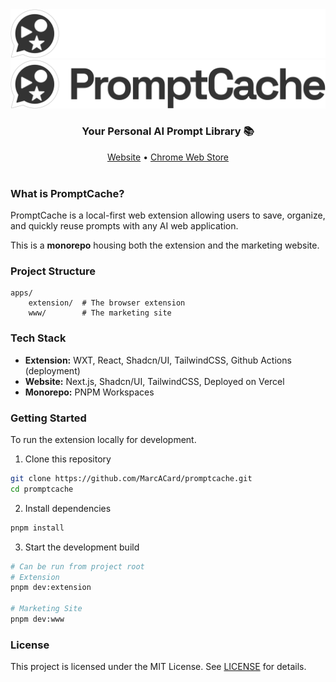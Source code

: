 <div align="center">
    <img src="./docs/Wordmark-Dark.svg#gh-dark-mode-only" width="600" alt="PromptCache Wordmark">
    <img src="./docs/Wordmark-Light.svg#gh-light-mode-only" width="600" alt="PromptCache Wordmark">
</div>
<div align="center">
  <h3>Your Personal AI Prompt Library 📚</h3>
  <a href="https://www.promptcache.ai?ref=github.com">Website</a> •
  <a href="https://chromewebstore.google.com/detail/promptcache-your-personal/noncjdenienejpdlakheodnglfdcifoe">Chrome Web Store</a>
</div>
<br/>

### What is PromptCache?

PromptCache is a local-first web extension allowing users to save, organize, and quickly reuse prompts with any AI web application.

This is a **monorepo** housing both the extension and the marketing website.

### Project Structure

```
apps/
    extension/  # The browser extension
    www/        # The marketing site
```

### Tech Stack

- **Extension:** WXT, React, Shadcn/UI, TailwindCSS, Github Actions (deployment)
- **Website:** Next.js, Shadcn/UI, TailwindCSS, Deployed on Vercel
- **Monorepo:** PNPM Workspaces

### Getting Started

To run the extension locally for development.

1. Clone this repository

```sh
git clone https://github.com/MarcACard/promptcache.git
cd promptcache
```

2. Install dependencies

```sh
pnpm install
```

3. Start the development build

```sh
# Can be run from project root
# Extension
pnpm dev:extension

# Marketing Site
pnpm dev:www
```

### License

This project is licensed under the MIT License. See [LICENSE](https://github.com/MarcACard/promptcache/blob/main/LICENSE.txt) for details.
